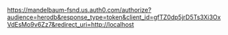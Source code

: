 https://mandelbaum-fsnd.us.auth0.com/authorize?audience=herodb&response_type=token&client_id=gfTZ0dp5jrD5Ts3Xi3OxVdEsMo9v6Zz7&redirect_uri=http://localhost


